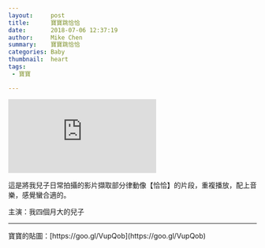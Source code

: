 ```yaml
---
layout:     post
title:      寶寶跳恰恰
date:       2018-07-06 12:37:19
author:     Mike Chen
summary:    寶寶跳恰恰
categories: Baby
thumbnail:  heart
tags:
 - 寶寶

---
```


<div class="videoWrapper">
    <iframe src="https://www.youtube.com/embed/c1PvzPzNxbI" frameborder="0" allow="autoplay; encrypted-media" allowfullscreen></iframe>
</div>

這是將我兒子日常拍攝的影片擷取部分律動像【恰恰】的片段，重複播放，配上音樂，感覺蠻合適的。

主演：我四個月大的兒子

<hr>
寶寶的貼圖：[https://goo.gl/VupQob](https://goo.gl/VupQob)
